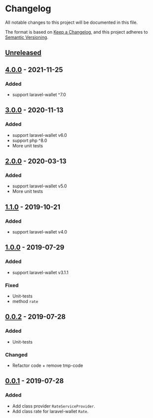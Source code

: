 # Changelog
All notable changes to this project will be documented in this file.

The format is based on [Keep a Changelog](https://keepachangelog.com/en/1.0.0/),
and this project adheres to [Semantic Versioning](https://semver.org/spec/v2.0.0.html).

## [Unreleased]

## [4.0.0] - 2021-11-25
### Added
- support laravel-wallet ^7.0

## [3.0.0] - 2020-11-13

### Added
- support laravel-wallet v6.0
- support php ^8.0
- More unit tests

## [2.0.0] - 2020-03-13

### Added
- support laravel-wallet v5.0
- More unit tests

## [1.1.0] - 2019-10-21
### Added
- support laravel-wallet v4.0

## [1.0.0] - 2019-07-29
### Added
- support laravel-wallet v3.1.1

### Fixed
- Unit-tests
- method `rate`

## [0.0.2] - 2019-07-28
### Added
- Unit-tests

### Changed 
- Refactor code + remove tmp-code

## [0.0.1] - 2019-07-28
### Added
- Add class provider `RateServiceProvider`.
- Add class rate for laravel-wallet `Rate`.

[Unreleased]: https://github.com/bavix/laravel-wallet-swap/compare/4.0.0...develop
[4.0.0]: https://github.com/bavix/laravel-wallet-swap/compare/3.0.0...4.0.0
[3.0.0]: https://github.com/bavix/laravel-wallet-swap/compare/2.0.0...3.0.0
[2.0.0]: https://github.com/bavix/laravel-wallet-swap/compare/1.1.0...2.0.0
[1.1.0]: https://github.com/bavix/laravel-wallet-swap/compare/1.0.0...1.1.0
[1.0.0]: https://github.com/bavix/laravel-wallet-swap/compare/0.0.2...1.0.0
[0.0.2]: https://github.com/bavix/laravel-wallet-swap/compare/0.0.1...0.0.2
[0.0.1]: https://github.com/bavix/laravel-wallet-swap/compare/23bef636975343ea1d9171925938c7b6ff02ed85
